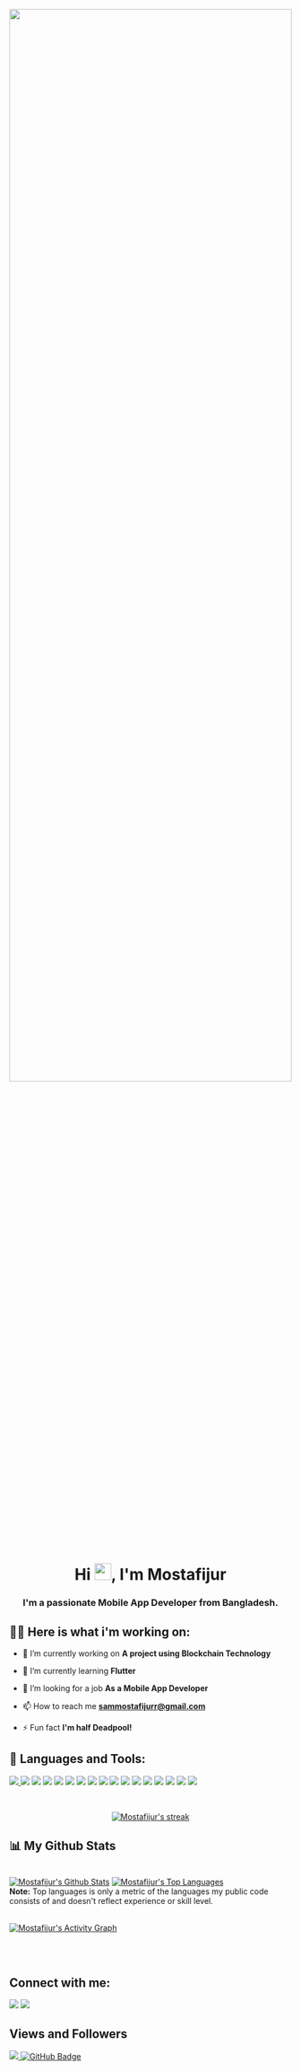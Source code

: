 <a href="#"><img width="100%" height="70%" src="https://images.rawpixel.com/image_800/czNmcy1wcml2YXRlL3Jhd3BpeGVsX2ltYWdlcy93ZWJzaXRlX2NvbnRlbnQvbHIvMjAwLWFlLTMwMTYuanBn.jpg?s=WXoOplaRIjZqhc--VSEl1-aNhohBaYuTZnDoEomSfIc"/></a>

<h1 align="center">Hi <img src="https://raw.githubusercontent.com/MartinHeinz/MartinHeinz/master/wave.gif" width="30px">, I'm Mostafijur</h1>
<h3 align="center">I'm a passionate Mobile App Developer from Bangladesh.</h3>


## 🙋‍♂️ Here is what i'm working on:

- 🔭 I’m currently working on **A project using Blockchain Technology**

- 🌱 I’m currently learning **Flutter**

- 👯 I’m looking for a job **As a Mobile App Developer**
  
- 📫 How to reach me **sammostafijurr@gmail.com**

- ⚡ Fun fact **I'm half Deadpool!**

## 🚀 Languages and Tools:

<p align="left"> 
    <a href="https://www.java.com" target="_blank"> <img src="https://img.icons8.com/color/40/000000/java-coffee-cup-logo.png"/> </a>
     <img src="https://img.icons8.com/stickers/40/000000/c.png"/> </a>
   <img src="https://img.icons8.com/color/40/000000/c-plus-plus-logo.png"/>
   <img src="https://img.icons8.com/color/40/000000/python--v2.png"/>
   <img src="https://img.icons8.com/color/40/000000/kotlin.png"/>
   <img src="https://img.icons8.com/color/40/000000/dart.png"/>
   <img src="https://img.icons8.com/fluency/40/000000/android-studio--v3.png"/>
   <img src="https://img.icons8.com/color/40/000000/flutter.png"/>
   <img src="https://img.icons8.com/color/40/000000/visual-studio-code-2019.png"/>
   <img src="https://img.icons8.com/color/40/000000/nodejs.png"/>
   <img src="https://img.icons8.com/stickers/40/000000/selenium-test-automation.png"/>
   <img src="https://img.icons8.com/color/40/000000/html-5--v1.png"/>
   <img src="https://img.icons8.com/fluency/40/000000/wordpress.png"/>
   <img src="https://img.icons8.com/color/40/000000/mysql-logo.png"/>
   <img src="https://img.icons8.com/color/40/000000/firebase.png"/>
   <img src="https://img.icons8.com/color/40/000000/git.png"/>
   <img src="https://img.icons8.com/dusk/40/000000/postman-api.png"/>
    
</p>

<!-- [![React Badge](https://img.shields.io/badge/-React-61DBFB?style=for-the-badge&labelColor=black&logo=react&logoColor=61DBFB)](#)  [![Javascript Badge](https://img.shields.io/badge/-Javascript-F0DB4F?style=for-the-badge&labelColor=black&logo=javascript&logoColor=F0DB4F)](#) [![Typescript Badge](https://img.shields.io/badge/-Typescript-007acc?style=for-the-badge&labelColor=black&logo=typescript&logoColor=007acc)](#) [![Nodejs Badge](https://img.shields.io/badge/-Nodejs-3C873A?style=for-the-badge&labelColor=black&logo=node.js&logoColor=3C873A)](#) [![GraphQL Badge](https://img.shields.io/badge/-GraphQl-e535ab?style=for-the-badge&labelColor=black&logo=node.js&logoColor=e535ab)](#) -->
<br/>

<p align="center">
    <a href="https://github.com/sammostafijurr/github-readme-streak-stats">
        <img title="🔥 Get streak stats for your profile at git.io/streak-stats" alt="Mostafijur's streak" src="https://github-readme-streak-stats.herokuapp.com/?user=sammostafijurr&theme=black-ice&hide_border=true&stroke=0000&background=060A0CD0"/>
    </a>
</p>

## 📊 My Github Stats

  <br/>
    <a href="https://github.com/sammostafijurr/github-readme-stats"><img alt="Mostafijur's Github Stats" src="https://github-readme-stats.vercel.app/api?username=sammostafijurr&show_icons=true&count_private=true&theme=react&hide_border=true&bg_color=0D1117" /></a>
  <a href="https://github.com/sammostafijurr/github-readme-stats"><img alt="Mostafijur's Top Languages" src="https://github-readme-stats.vercel.app/api/top-langs/?username=sammostafijurr&langs_count=8&count_private=true&layout=compact&theme=react&hide_border=true&bg_color=0D1117" /></a>
  <br/>
  <b>Note:</b> Top languages is only a metric of the languages my public code consists of and doesn't reflect experience or skill level.


<br/>
<br/>

<a href="https://github.com/sammostafijurr/github-readme-activity-graph"><img alt="Mostafijur's Activity Graph" src="https://activity-graph.herokuapp.com/graph?username=sammostafijurr&bg_color=0D1117&color=5BCDEC&line=5BCDEC&point=FFFFFF&hide_border=true" /></a>

<br/>
<br/>

## Connect with me:
<p align="left">


<a href = "https://www.facebook.com/profile.php?id=100041821240282"><img src="https://img.icons8.com/fluency/48/000000/facebook-new.png"/></a>
<a href = "https://www.instagram.com/ronyahmed6886/"><img src="https://img.icons8.com/fluent/48/000000/instagram-new.png"/></a>


</p>

## Views and Followers
<a href="https://github.com/Meghna-DAS/github-profile-views-counter">
    <img src="https://komarev.com/ghpvc/?username=sammostafijurr">
</a>
<a href="https://github.com/sammostafijurr?tab=followers"><img src="https://img.shields.io/github/followers/sammostafijurr?label=Followers&style=social" alt="GitHub Badge"></a>

